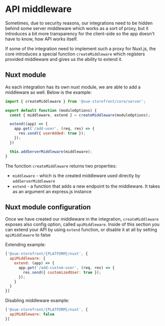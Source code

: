 # API middleware

Sometimes, due to security reasons, our integrations need to be hidden behind some server middleware which works as a sort of proxy, but it introduces a bit more transparency for the client-side so the app doesn't have to know, how API works itself.

If some of the integration need to implement such a proxy for Nuxt.js, the core introduces a special function `createMiddleware` which registers provided middleware and gives us the ability to extend it.

## Nuxt module
As each integration has its own nuxt module, we are able to add a middleware as well. Below is the example:

```js
import { createMiddleware } from '@vue-storefront/core/server';

export default function (moduleOptions) {
  const { middleware, extend } = createMiddleware(moduleOptions);

  extend((app) => {
    app.get('/add-user', (req, res) => {
      res.send({ userAdded: true });
    });
  })

  this.addServerMiddleware(middleware);
}
```

The function `createMiddleware` returns two properties:
- `middleware` - which is the created middleware used directly by `addServerMiddleware`
- `extend` - a function that adds a new endpoint to the middleware. It takes as an argument an express.js instance

## Nuxt module configuration

Once we have created our middleware in the integration, `createMiddleware` exposes also config option, called `apiMiddleware`. Inside of this section you can extend your API by using `extend` function, or disable it at all by setting `apiMiddleware` to false

Extending example:
```js
['@vue-storefront/{PLATFORM}/nuxt', {
  apiMiddleware: {
    extend: (app) => {
      app.get('/add-custom-user', (req, res) => {
        res.send({ customizedUser: true });
      });
    }
  }
}]
```

Disabling middleware example:
```js
['@vue-storefront/{PLATFORM}/nuxt', {
  apiMiddleware: false
}]
```
